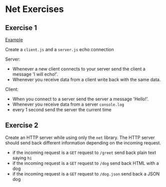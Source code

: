 # Net Exercises

## Exercise 1

[Example](https://github.com/alchemycodelab/fsjs-be-demos/tree/master/02_node/03_net/exercise-2)

Create a `client.js` and a `server.js` echo connection

Server:
* Whenever a new client connects to your server send the client a message 'I will echo!'.
* Whenever you receive data from a client write back with the same data.

Client:
* When you connect to a server send the server a message 'Hello!'.
* Whenever you receive data from a server `console.log`
* every 1 second send the server the current time

## Exercise 2

Create an HTTP server while using only the `net` library. The HTTP server should
send back different information depending on the incoming request.

* if the incoming request is a `GET` request to `/greet` send back plain text saying `hi`
* if the incoming request is a `GET` request to `/dog` send back HTML with a dog
* if the incoming request is a `GET` request to `/dog.json` send back a JSON dog
